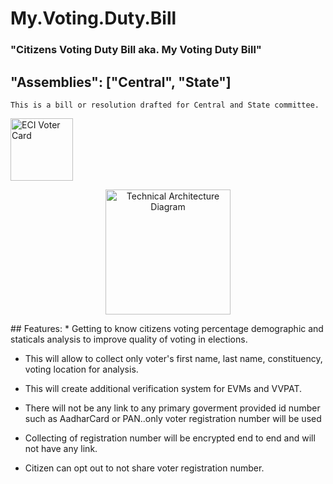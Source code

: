 # My.Voting.Duty.Bill

### "Citizens Voting Duty Bill aka. My Voting Duty Bill"

##  "Assemblies": ["Central", "State"]

``` This is a bill or resolution drafted for Central and State committee. ```

<p align="left">
  <img src="ECICard.png" width="100" title="ECI Voter Card">
</p>
<p align="center">
  <img src="TechArchMVDB.png" width="200" title="Technical Architecture Diagram">
</p>
##  Features:
  * Getting to know citizens voting percentage demographic and staticals analysis to improve quality of voting in elections.
  
  * This will allow to collect only voter's first name, last name, constituency, voting location for analysis.
  
  * This will create additional verification system for EVMs and VVPAT.
  
  * There will not be any link to any primary goverment provided id number such as AadharCard or PAN..only voter registration number will be used
  
  * Collecting of registration number will be encrypted end to end and will not have any link.
  
  * Citizen can opt out to not share voter registration number.
    

